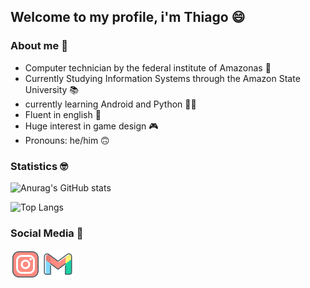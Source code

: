 ## Welcome to my profile, i'm Thiago 😄

###  About me 🤪
- Computer technician by the federal institute of Amazonas 👾
- Currently Studying Information Systems through the Amazon State University 📚
- currently learning Android and Python 👨‍💻
- Fluent in english 🥴
- Huge interest in game design 🎮
- Pronouns: he/him 🙃

### Statistics 🤓
![Anurag's GitHub stats](https://github-readme-stats.vercel.app/api?username=tmmarquess&show_icons=true&theme=tokyonight&include_all_commits=true&count_private=true)

![Top Langs](https://github-readme-stats.vercel.app/api/top-langs/?username=tmmarquess&layout=compact&langs_count=7&theme=tokyonight)
### Social Media 💬
<a href="https://instagram.com/tmmarquess" target="_blank"><img src="instagram.png"></img></a> 
<a href="https://mail.google.com/mail/?view=cm&fs=1&to=thiago.uchoa18%40gmail.com&authuser=0" target="_blank"><img src="gmail.png"></img></a>
<!--
**tmmarquess/tmmarquess** is a ✨ _special_ ✨ repository because its `README.md` (this file) appears on your GitHub profile.
Here are some ideas to get you started:
- 🔭 I’m currently working on ...
- 🌱 I’m currently learning ...
- 👯 I’m looking to collaborate on ...
- 🤔 I’m looking for help with ...
- 💬 Ask me about ...
- 📫 How to reach me: ...
- 😄 Pronouns: ...
- ⚡ Fun fact: ...
-->
